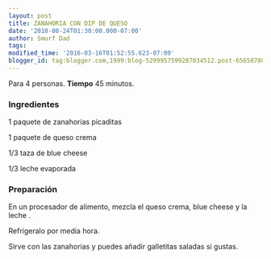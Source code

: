 ```yaml
---
layout: post
title: ZANAHORIA CON DIP DE QUESO
date: '2010-08-24T01:30:00.000-07:00'
author: Smurf Dad
tags: 
modified_time: '2016-03-16T01:52:55.623-07:00'
blogger_id: tag:blogger.com,1999:blog-5299957599287034512.post-6565078800195888897
---
```


Para 4 personas.
<b>Tiempo</b> 45 minutos.

<h3>Ingredientes</h3>

1 paquete de zanahorias picaditas

1 paquete de queso crema

1/3 taza de blue cheese

1/3 leche evaporada

<h3>Preparación</h3>

En un procesador de alimento, mezcla el queso crema, blue cheese y la leche .

Refrigeralo por media hora.

Sirve con las zanahorias y puedes añadir galletitas saladas si gustas.

